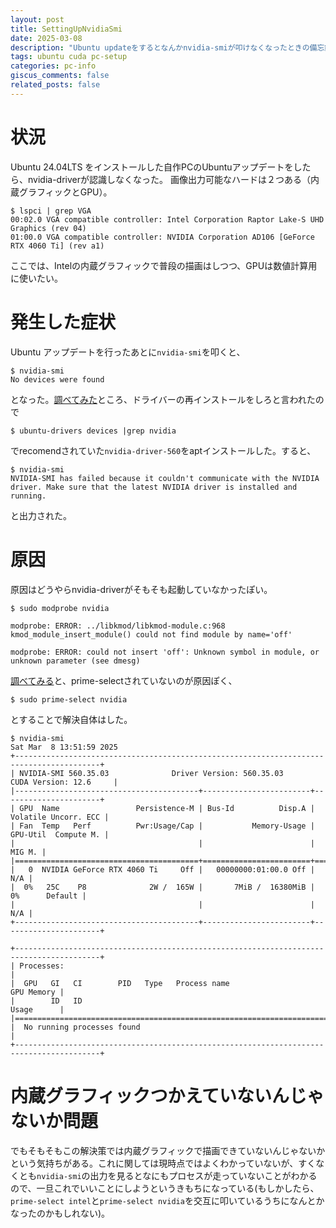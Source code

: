 ```yaml
---
layout: post
title: SettingUpNvidiaSmi
date: 2025-03-08
description: "Ubuntu updateをするとなんかnvidia-smiが叩けなくなったときの備忘録"
tags: ubuntu cuda pc-setup
categories: pc-info
giscus_comments: false
related_posts: false
---
```

# 状況
Ubuntu 24.04LTS をインストールした自作PCのUbuntuアップデートをしたら、nvidia-driverが認識しなくなった。
画像出力可能なハードは２つある（内蔵グラフィックとGPU）。
```
$ lspci | grep VGA
00:02.0 VGA compatible controller: Intel Corporation Raptor Lake-S UHD Graphics (rev 04)
01:00.0 VGA compatible controller: NVIDIA Corporation AD106 [GeForce RTX 4060 Ti] (rev a1)
```
ここでは、Intelの内蔵グラフィックで普段の描画はしつつ、GPUは数値計算用に使いたい。
# 発生した症状
Ubuntu アップデートを行ったあとに`nvidia-smi`を叩くと、
```
$ nvidia-smi
No devices were found
```
となった。[調べてみた](https://qiita.com/y-vectorfield/items/72bfb66d8ec85847fe2f)ところ、ドライバーの再インストールをしろと言われたので
```
$ ubuntu-drivers devices |grep nvidia
```
でrecomendされていた`nvidia-driver-560`をaptインストールした。すると、
```
$ nvidia-smi
NVIDIA-SMI has failed because it couldn't communicate with the NVIDIA driver. Make sure that the latest NVIDIA driver is installed and running.
```
と出力された。

# 原因
原因はどうやらnvidia-driverがそもそも起動していなかったぽい。
```
$ sudo modprobe nvidia

modprobe: ERROR: ../libkmod/libkmod-module.c:968 kmod_module_insert_module() could not find module by name='off'

modprobe: ERROR: could not insert 'off': Unknown symbol in module, or unknown parameter (see dmesg)
```
[調べてみる](https://bugs.launchpad.net/ubuntu/+source/nvidia-graphics-drivers-390/+bug/1774359)と、prime-selectされていないのが原因ぽく、
```
$ sudo prime-select nvidia
```
とすることで解決自体はした。
```
$ nvidia-smi
Sat Mar  8 13:51:59 2025       
+-----------------------------------------------------------------------------------------+
| NVIDIA-SMI 560.35.03              Driver Version: 560.35.03      CUDA Version: 12.6     |
|-----------------------------------------+------------------------+----------------------+
| GPU  Name                 Persistence-M | Bus-Id          Disp.A | Volatile Uncorr. ECC |
| Fan  Temp   Perf          Pwr:Usage/Cap |           Memory-Usage | GPU-Util  Compute M. |
|                                         |                        |               MIG M. |
|=========================================+========================+======================|
|   0  NVIDIA GeForce RTX 4060 Ti     Off |   00000000:01:00.0 Off |                  N/A |
|  0%   25C    P8              2W /  165W |       7MiB /  16380MiB |      0%      Default |
|                                         |                        |                  N/A |
+-----------------------------------------+------------------------+----------------------+
                                                                                         
+-----------------------------------------------------------------------------------------+
| Processes:                                                                              |
|  GPU   GI   CI        PID   Type   Process name                              GPU Memory |
|        ID   ID                                                               Usage      |
|=========================================================================================|
|  No running processes found                                                             |
+-----------------------------------------------------------------------------------------+

```

# 内蔵グラフィックつかえていないんじゃないか問題
でもそもそもこの解決策では内蔵グラフィックで描画できていないんじゃないかという気持ちがある。これに関しては現時点ではよくわかっていないが、すくなくとも`nvidia-smi`の出力を見るとなにもプロセスが走っていないことがわかるので、一旦これでいいことにしようというきもちになっている(もしかしたら、`prime-select intel`と`prime-select nvidia`を交互に叩いているうちになんとかなったのかもしれない)。

